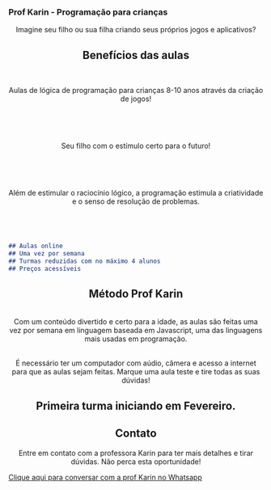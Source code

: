 ### Prof Karin - Programação para crianças

 <p align="center">Imagine seu filho ou sua filha criando seus próprios jogos e aplicativos?</p>

<h2 align="center"> Benefícios das aulas </h2>


 <br><p align="center">Aulas de lógica de programação para crianças 8-10 anos através da criação de jogos!</p></br>

 <br><p align="center">Seu filho com o estímulo certo para o futuro!</p></br>

 <br><p align="center">Além de estimular o raciocínio lógico, a programação estimula a criatividade e o senso de resolução de problemas.</p></br>

```markdown


## Aulas online
## Uma vez por semana
## Turmas reduzidas com no máximo 4 alunos
## Preços acessíveis

```
<h2 align="center"> Método Prof Karin </h2>

 <p align="center"><br>Com um conteúdo divertido e certo para a idade, as aulas são feitas uma vez por semana em linguagem baseada em Javascript, uma das linguagens mais usadas em programação.</br></p>

 <p align="center"><br>É necessário ter um computador com aúdio, câmera e acesso a internet para que as aulas sejam feitas. Marque uma aula teste e tire todas as suas dúvidas!</br></p>

<h2 align="center">Primeira turma iniciando em Fevereiro.

 <h2 align="center"> Contato </h2>
 <p align="center">Entre em contato com a professora Karin para ter mais detalhes e tirar dúvidas. Não perca esta oportunidade!</p>

<a href = "https://api.whatsapp.com/send?phone=5521991023219/"> Clique aqui para conversar com a prof Karin no Whatsapp </a>


